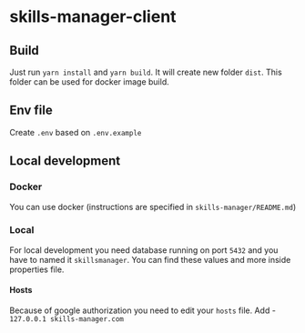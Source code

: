 # skills-manager-client

## Build
Just run `yarn install` and `yarn build`. It will create new folder `dist`.
This folder can be used for docker image build.

## Env file
Create `.env` based on `.env.example`

## Local development
### Docker
You can use docker (instructions are specified in `skills-manager/README.md`)

### Local
For local development you need database running on port `5432` and you have to named it `skillsmanager`.
You can find these values and more inside properties file.
#### Hosts
Because of google authorization you need to edit your `hosts` file.
Add - `127.0.0.1 skills-manager.com`



